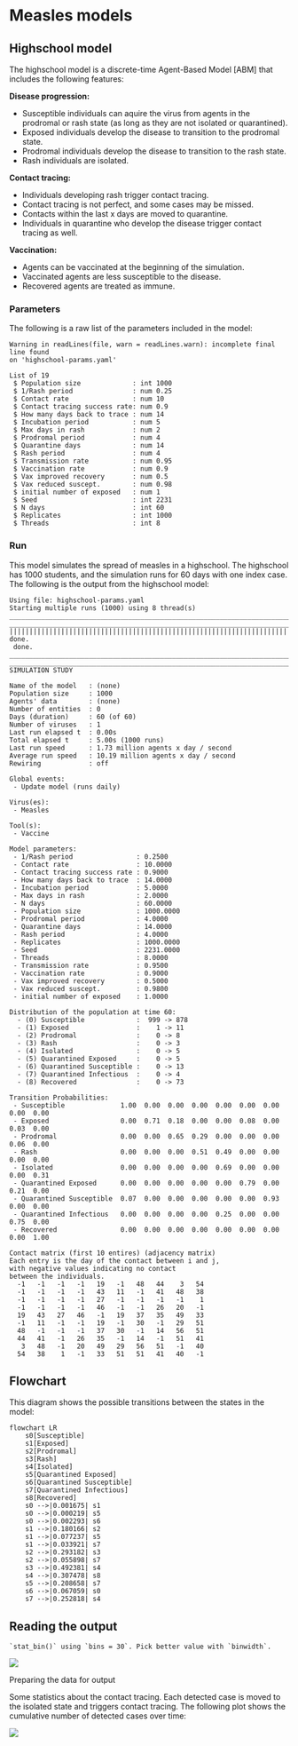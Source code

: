 # Measles models


## Highschool model

The highschool model is a discrete-time Agent-Based Model \[ABM\] that
includes the following features:

**Disease progression:**

- Susceptible individuals can aquire the virus from agents in the
  prodromal or rash state (as long as they are not isolated or
  quarantined).
- Exposed individuals develop the disease to transition to the prodromal
  state.
- Prodromal individuals develop the disease to transition to the rash
  state.
- Rash individuals are isolated.

**Contact tracing:**

- Individuals developing rash trigger contact tracing.
- Contact tracing is not perfect, and some cases may be missed.
- Contacts within the last x days are moved to quarantine.
- Individuals in quarantine who develop the disease trigger contact
  tracing as well.

**Vaccination:**

- Agents can be vaccinated at the beginning of the simulation.
- Vaccinated agents are less susceptible to the disease.
- Recovered agents are treated as immune.

### Parameters

The following is a raw list of the parameters included in the model:

    Warning in readLines(file, warn = readLines.warn): incomplete final line found
    on 'highschool-params.yaml'

    List of 19
     $ Population size             : int 1000
     $ 1/Rash period               : num 0.25
     $ Contact rate                : num 10
     $ Contact tracing success rate: num 0.9
     $ How many days back to trace : num 14
     $ Incubation period           : num 5
     $ Max days in rash            : num 2
     $ Prodromal period            : num 4
     $ Quarantine days             : num 14
     $ Rash period                 : num 4
     $ Transmission rate           : num 0.95
     $ Vaccination rate            : num 0.9
     $ Vax improved recovery       : num 0.5
     $ Vax reduced suscept.        : num 0.98
     $ initial number of exposed   : num 1
     $ Seed                        : int 2231
     $ N days                      : int 60
     $ Replicates                  : int 1000
     $ Threads                     : int 8

### Run

This model simulates the spread of measles in a highschool. The
highschool has 1000 students, and the simulation runs for 60 days with
one index case. The following is the output from the highschool model:

    Using file: highschool-params.yaml
    Starting multiple runs (1000) using 8 thread(s)
    _________________________________________________________________________
    _________________________________________________________________________
    ||||||||||||||||||||||||||||||||||||||||||||||||||||||||||||||||||||||||| done.
     done.
    ________________________________________________________________________________
    ________________________________________________________________________________
    SIMULATION STUDY

    Name of the model   : (none)
    Population size     : 1000
    Agents' data        : (none)
    Number of entities  : 0
    Days (duration)     : 60 (of 60)
    Number of viruses   : 1
    Last run elapsed t  : 0.00s
    Total elapsed t     : 5.00s (1000 runs)
    Last run speed      : 1.73 million agents x day / second
    Average run speed   : 10.19 million agents x day / second
    Rewiring            : off

    Global events:
     - Update model (runs daily)

    Virus(es):
     - Measles

    Tool(s):
     - Vaccine

    Model parameters:
     - 1/Rash period                : 0.2500
     - Contact rate                 : 10.0000
     - Contact tracing success rate : 0.9000
     - How many days back to trace  : 14.0000
     - Incubation period            : 5.0000
     - Max days in rash             : 2.0000
     - N days                       : 60.0000
     - Population size              : 1000.0000
     - Prodromal period             : 4.0000
     - Quarantine days              : 14.0000
     - Rash period                  : 4.0000
     - Replicates                   : 1000.0000
     - Seed                         : 2231.0000
     - Threads                      : 8.0000
     - Transmission rate            : 0.9500
     - Vaccination rate             : 0.9000
     - Vax improved recovery        : 0.5000
     - Vax reduced suscept.         : 0.9800
     - initial number of exposed    : 1.0000

    Distribution of the population at time 60:
      - (0) Susceptible             :  999 -> 878
      - (1) Exposed                 :    1 -> 11
      - (2) Prodromal               :    0 -> 8
      - (3) Rash                    :    0 -> 3
      - (4) Isolated                :    0 -> 5
      - (5) Quarantined Exposed     :    0 -> 5
      - (6) Quarantined Susceptible :    0 -> 13
      - (7) Quarantined Infectious  :    0 -> 4
      - (8) Recovered               :    0 -> 73

    Transition Probabilities:
     - Susceptible              1.00  0.00  0.00  0.00  0.00  0.00  0.00  0.00  0.00
     - Exposed                  0.00  0.71  0.18  0.00  0.00  0.08  0.00  0.03  0.00
     - Prodromal                0.00  0.00  0.65  0.29  0.00  0.00  0.00  0.06  0.00
     - Rash                     0.00  0.00  0.00  0.51  0.49  0.00  0.00  0.00  0.00
     - Isolated                 0.00  0.00  0.00  0.00  0.69  0.00  0.00  0.00  0.31
     - Quarantined Exposed      0.00  0.00  0.00  0.00  0.00  0.79  0.00  0.21  0.00
     - Quarantined Susceptible  0.07  0.00  0.00  0.00  0.00  0.00  0.93  0.00  0.00
     - Quarantined Infectious   0.00  0.00  0.00  0.00  0.25  0.00  0.00  0.75  0.00
     - Recovered                0.00  0.00  0.00  0.00  0.00  0.00  0.00  0.00  1.00

    Contact matrix (first 10 entires) (adjacency matrix)
    Each entry is the day of the contact between i and j, 
    with negative values indicating no contact 
    between the individuals.
      -1   -1   -1   -1   19   -1   48   44    3   54 
      -1   -1   -1   -1   43   11   -1   41   48   38 
      -1   -1   -1   -1   27   -1   -1   -1   -1    1 
      -1   -1   -1   -1   46   -1   -1   26   20   -1 
      19   43   27   46   -1   19   37   35   49   33 
      -1   11   -1   -1   19   -1   30   -1   29   51 
      48   -1   -1   -1   37   30   -1   14   56   51 
      44   41   -1   26   35   -1   14   -1   51   41 
       3   48   -1   20   49   29   56   51   -1   40 
      54   38    1   -1   33   51   51   41   40   -1 

## Flowchart

This diagram shows the possible transitions between the states in the
model:

``` mermaid
flowchart LR
    s0[Susceptible]
    s1[Exposed]
    s2[Prodromal]
    s3[Rash]
    s4[Isolated]
    s5[Quarantined Exposed]
    s6[Quarantined Susceptible]
    s7[Quarantined Infectious]
    s8[Recovered]
    s0 -->|0.001675| s1
    s0 -->|0.000219| s5
    s0 -->|0.002293| s6
    s1 -->|0.180166| s2
    s1 -->|0.077237| s5
    s1 -->|0.033921| s7
    s2 -->|0.293182| s3
    s2 -->|0.055898| s7
    s3 -->|0.492381| s4
    s4 -->|0.307478| s8
    s5 -->|0.208658| s7
    s6 -->|0.067059| s0
    s7 -->|0.252818| s4
```

## Reading the output

    `stat_bin()` using `bins = 30`. Pick better value with `binwidth`.

![](README_files/figure-commonmark/reading-history-1.png)

Preparing the data for output

Some statistics about the contact tracing. Each detected case is moved
to the isolated state and triggers contact tracing. The following plot
shows the cumulative number of detected cases over time:

![](README_files/figure-commonmark/contact-tracing-1.png)
